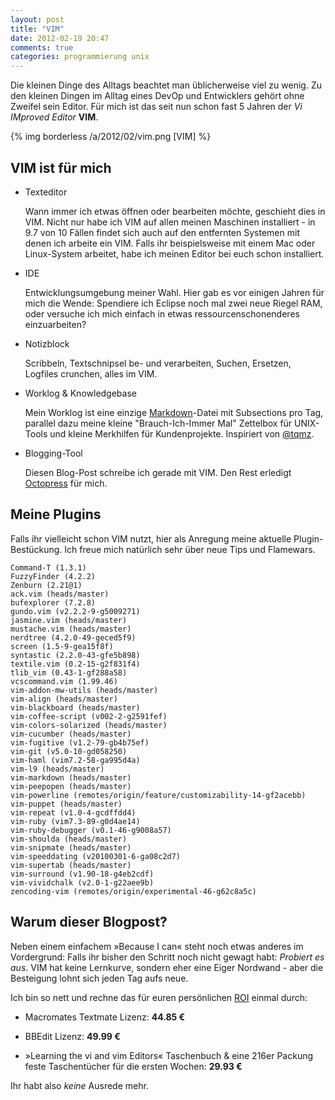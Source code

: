 ```yaml
---
layout: post
title: "VIM"
date: 2012-02-19 20:47
comments: true
categories: programmierung unix
---
```


Die kleinen Dinge des Alltags beachtet man üblicherweise viel zu wenig. Zu den kleinen
Dingen im Alltag eines DevOp und Entwicklers gehört ohne Zweifel sein Editor. Für mich 
ist das seit nun schon fast 5 Jahren der *Vi IMproved Editor* **VIM**.

{% img borderless /a/2012/02/vim.png [VIM] %}

## VIM ist für mich 

  * Texteditor

    Wann immer ich etwas öffnen oder bearbeiten möchte, geschieht dies in VIM. Nicht nur
    habe ich VIM auf allen meinen Maschinen installiert - in 9.7 von 10 Fällen findet sich
    auch auf den entfernten Systemen mit denen ich arbeite ein VIM. Falls ihr beispielsweise
    mit einem Mac oder Linux-System arbeitet, habe ich meinen Editor bei euch schon installiert.

  * IDE

    Entwicklungsumgebung meiner Wahl. Hier gab es vor einigen Jahren für mich die Wende:
    Spendiere ich Eclipse noch mal zwei neue Riegel RAM, oder versuche ich mich einfach in
    etwas ressourcenschonenderes einzuarbeiten? 

  * Notizblock

    Scribbeln, Textschnipsel be- und verarbeiten, Suchen, Ersetzen, Logfiles crunchen, alles im VIM.

  * Worklog & Knowledgebase

    Mein Worklog ist eine einzige [Markdown](http://daringfireball.net/projects/markdown/)-Datei mit Subsections pro Tag,
    parallel dazu meine kleine "Brauch-Ich-Immer Mal" Zettelbox für UNIX-Tools und kleine
    Merkhilfen für Kundenprojekte. Inspiriert von [@tqmz](http://twitter.com/#!/tqmz).

  * Blogging-Tool

    Diesen Blog-Post schreibe ich gerade mit VIM. Den Rest erledigt [Octopress](http://octopress.org/) für mich.

## Meine Plugins
Falls ihr vielleicht schon VIM nutzt, hier als Anregung meine aktuelle Plugin-Bestückung.
Ich freue mich natürlich sehr über neue Tips und Flamewars. 

    Command-T (1.3.1)
    FuzzyFinder (4.2.2)
    Zenburn (2.21@1)
    ack.vim (heads/master)
    bufexplorer (7.2.8)
    gundo.vim (v2.2.2-9-g5009271)
    jasmine.vim (heads/master)
    mustache.vim (heads/master)
    nerdtree (4.2.0-49-geced5f9)
    screen (1.5-9-gea15f8f)
    syntastic (2.2.0-43-gfe5b898)
    textile.vim (0.2-15-g2f831f4)
    tlib_vim (0.43-1-gf288a58)
    vcscommand.vim (1.99.46)
    vim-addon-mw-utils (heads/master)
    vim-align (heads/master)
    vim-blackboard (heads/master)
    vim-coffee-script (v002-2-g2591fef)
    vim-colors-solarized (heads/master)
    vim-cucumber (heads/master)
    vim-fugitive (v1.2-79-gb4b75ef)
    vim-git (v5.0-10-gd058250)
    vim-haml (vim7.2-58-ga995d4a)
    vim-l9 (heads/master)
    vim-markdown (heads/master)
    vim-peepopen (heads/master)
    vim-powerline (remotes/origin/feature/customizability-14-gf2acebb)
    vim-puppet (heads/master)
    vim-repeat (v1.0-4-gcdffdd4)
    vim-ruby (vim7.3-89-g0d4ae14)
    vim-ruby-debugger (v0.1-46-g9008a57)
    vim-shoulda (heads/master)
    vim-snipmate (heads/master)
    vim-speeddating (v20100301-6-ga08c2d7)
    vim-supertab (heads/master)
    vim-surround (v1.90-18-g4eb2cdf)
    vim-vividchalk (v2.0-1-g22aee9b)
    zencoding-vim (remotes/origin/experimental-46-g62c8a5c)
 
## Warum dieser Blogpost?

Neben einem einfachem »Because I can« steht noch etwas anderes im Vordergrund: Falls ihr
bisher den Schritt noch nicht gewagt habt: *Probiert es aus*. VIM hat keine Lernkurve, 
sondern eher eine Eiger Nordwand - aber die Besteigung lohnt sich jeden Tag aufs neue.

Ich bin so nett und rechne das für euren persönlichen [ROI](http://de.wikipedia.org/wiki/Return_on_Investment) einmal durch:

* Macromates Textmate Lizenz: **44.85 €**

* BBEdit Lizenz: **49.99 €**

* »Learning the vi and vim Editors« Taschenbuch & eine 216er Packung feste Taschentücher für die ersten Wochen: **29.93 €**

Ihr habt also *keine* Ausrede mehr.
